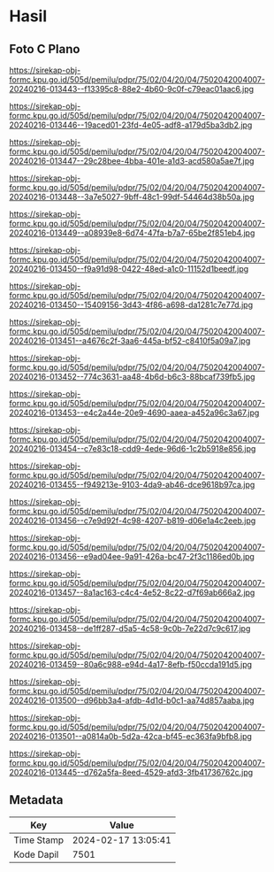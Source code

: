 # Hasil

## Foto C Plano

https://sirekap-obj-formc.kpu.go.id/505d/pemilu/pdpr/75/02/04/20/04/7502042004007-20240216-013443--f13395c8-88e2-4b60-9c0f-c79eac01aac6.jpg

https://sirekap-obj-formc.kpu.go.id/505d/pemilu/pdpr/75/02/04/20/04/7502042004007-20240216-013446--19aced01-23fd-4e05-adf8-a179d5ba3db2.jpg

https://sirekap-obj-formc.kpu.go.id/505d/pemilu/pdpr/75/02/04/20/04/7502042004007-20240216-013447--29c28bee-4bba-401e-a1d3-acd580a5ae7f.jpg

https://sirekap-obj-formc.kpu.go.id/505d/pemilu/pdpr/75/02/04/20/04/7502042004007-20240216-013448--3a7e5027-9bff-48c1-99df-54464d38b50a.jpg

https://sirekap-obj-formc.kpu.go.id/505d/pemilu/pdpr/75/02/04/20/04/7502042004007-20240216-013449--a08939e8-6d74-47fa-b7a7-65be2f851eb4.jpg

https://sirekap-obj-formc.kpu.go.id/505d/pemilu/pdpr/75/02/04/20/04/7502042004007-20240216-013450--f9a91d98-0422-48ed-a1c0-11152d1beedf.jpg

https://sirekap-obj-formc.kpu.go.id/505d/pemilu/pdpr/75/02/04/20/04/7502042004007-20240216-013450--15409156-3d43-4f86-a698-da1281c7e77d.jpg

https://sirekap-obj-formc.kpu.go.id/505d/pemilu/pdpr/75/02/04/20/04/7502042004007-20240216-013451--a4676c2f-3aa6-445a-bf52-c8410f5a09a7.jpg

https://sirekap-obj-formc.kpu.go.id/505d/pemilu/pdpr/75/02/04/20/04/7502042004007-20240216-013452--774c3631-aa48-4b6d-b6c3-88bcaf739fb5.jpg

https://sirekap-obj-formc.kpu.go.id/505d/pemilu/pdpr/75/02/04/20/04/7502042004007-20240216-013453--e4c2a44e-20e9-4690-aaea-a452a96c3a67.jpg

https://sirekap-obj-formc.kpu.go.id/505d/pemilu/pdpr/75/02/04/20/04/7502042004007-20240216-013454--c7e83c18-cdd9-4ede-96d6-1c2b5918e856.jpg

https://sirekap-obj-formc.kpu.go.id/505d/pemilu/pdpr/75/02/04/20/04/7502042004007-20240216-013455--f949213e-9103-4da9-ab46-dce9618b97ca.jpg

https://sirekap-obj-formc.kpu.go.id/505d/pemilu/pdpr/75/02/04/20/04/7502042004007-20240216-013456--c7e9d92f-4c98-4207-b819-d06e1a4c2eeb.jpg

https://sirekap-obj-formc.kpu.go.id/505d/pemilu/pdpr/75/02/04/20/04/7502042004007-20240216-013456--e9ad04ee-9a91-426a-bc47-2f3c1186ed0b.jpg

https://sirekap-obj-formc.kpu.go.id/505d/pemilu/pdpr/75/02/04/20/04/7502042004007-20240216-013457--8a1ac163-c4c4-4e52-8c22-d7f69ab666a2.jpg

https://sirekap-obj-formc.kpu.go.id/505d/pemilu/pdpr/75/02/04/20/04/7502042004007-20240216-013458--de1ff287-d5a5-4c58-9c0b-7e22d7c9c617.jpg

https://sirekap-obj-formc.kpu.go.id/505d/pemilu/pdpr/75/02/04/20/04/7502042004007-20240216-013459--80a6c988-e94d-4a17-8efb-f50ccda191d5.jpg

https://sirekap-obj-formc.kpu.go.id/505d/pemilu/pdpr/75/02/04/20/04/7502042004007-20240216-013500--d96bb3a4-afdb-4d1d-b0c1-aa74d857aaba.jpg

https://sirekap-obj-formc.kpu.go.id/505d/pemilu/pdpr/75/02/04/20/04/7502042004007-20240216-013501--a0814a0b-5d2a-42ca-bf45-ec363fa9bfb8.jpg

https://sirekap-obj-formc.kpu.go.id/505d/pemilu/pdpr/75/02/04/20/04/7502042004007-20240216-013445--d762a5fa-8eed-4529-afd3-3fb41736762c.jpg


## Metadata

| Key        | Value               |
| ---------- | ------------------- |
| Time Stamp | 2024-02-17 13:05:41 |
| Kode Dapil | 7501                |



